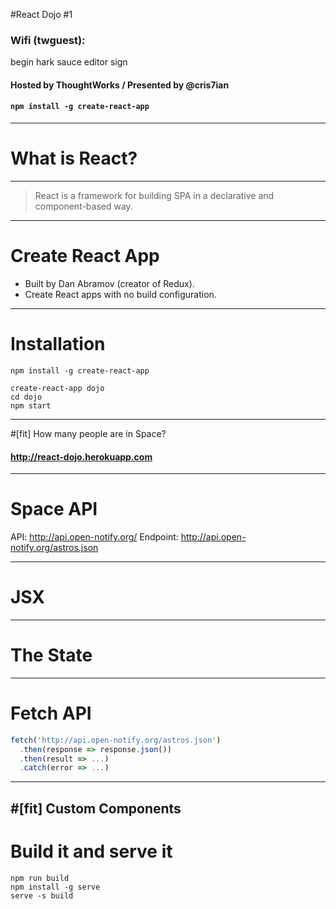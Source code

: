 #React Dojo #1

### Wifi (twguest): 

begin hark sauce editor sign
#### Hosted by ThoughtWorks / Presented by @cris7ian

#### `npm install -g create-react-app`

---

# What is React?

---

> React is a framework for building SPA in a declarative and component-based way.

---

# Create React App

- Built by Dan Abramov (creator of Redux).
- Create React apps with no build configuration.

---

# Installation

```
npm install -g create-react-app

create-react-app dojo
cd dojo
npm start
```

---

#[fit] How many people are in Space?

#### http://react-dojo.herokuapp.com

---

# Space API

API: http://api.open-notify.org/
Endpoint: http://api.open-notify.org/astros.json

---

# JSX

---

# The State

---

# Fetch API
```js
fetch('http://api.open-notify.org/astros.json')
  .then(response => response.json())
  .then(result => ...)
  .catch(error => ...)
```
---

#[fit] Custom Components
---

# Build it and serve it

```
npm run build
npm install -g serve
serve -s build
```
